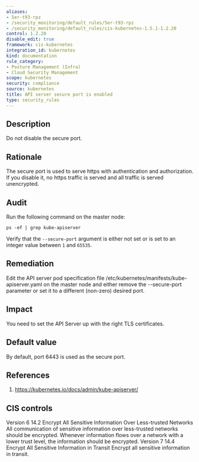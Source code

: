 ```yaml
---
aliases:
- 5er-t93-rpz
- /security_monitoring/default_rules/5er-t93-rpz
- /security_monitoring/default_rules/cis-kubernetes-1.5.1-1.2.20
control: 1.2.20
disable_edit: true
framework: cis-kubernetes
integration_id: kubernetes
kind: documentation
rule_category:
- Posture Management (Infra)
- Cloud Security Management
scope: kubernetes
security: compliance
source: kubernetes
title: API server secure port is enabled
type: security_rules
---
```


## Description

Do not disable the secure port.

## Rationale

The secure port is used to serve https with authentication and authorization. If you disable it, no https traffic is served and all traffic is served unencrypted.

## Audit

Run the following command on the master node: 
```
ps -ef | grep kube-apiserver
```
Verify that the `--secure-port` argument is either not set or is set to an integer value between `1` and `65535`.

## Remediation

Edit the API server pod specification file /etc/kubernetes/manifests/kube-apiserver.yaml on the master node and either remove the --secure-port parameter or set it to a different (non-zero) desired port.

## Impact

You need to set the API Server up with the right TLS certificates.

## Default value

By default, port 6443 is used as the secure port.

## References

1. https://kubernetes.io/docs/admin/kube-apiserver/

## CIS controls

Version 6 14.2 Encrypt All Sensitive Information Over Less-trusted Networks All communication of sensitive information over less-trusted networks should be encrypted. Whenever information flows over a network with a lower trust level, the information should be encrypted. Version 7 14.4 Encrypt All Sensitive Information in Transit Encrypt all sensitive information in transit.
